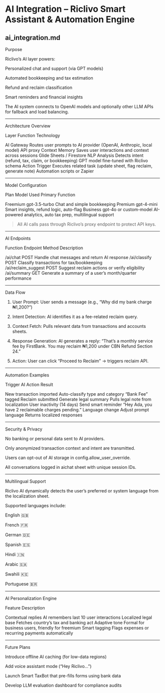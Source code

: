 

# AI Integration – Riclivo Smart Assistant & Automation Engine

ai_integration.md
---

Purpose

Riclivo’s AI layer powers:

Personalized chat and support (via GPT models)

Automated bookkeeping and tax estimation

Refund and reclaim classification

Smart reminders and financial insights


The AI system connects to OpenAI models and optionally other LLM APIs for fallback and load balancing.


---

Architecture Overview

Layer	Function	Technology

AI Gateway	Routes user prompts to AI provider (OpenAI, Anthropic, local model)	API proxy
Context Memory	Saves user interactions and context across sessions	Glide Sheets / Firestore
NLP Analysis	Detects intent (refund, tax, claim, or bookkeeping)	GPT model fine-tuned with Riclivo schema
Action Trigger	Executes related task (update sheet, flag reclaim, generate note)	Automation scripts or Zapier



---

Model Configuration

Plan	Model Used	Primary Function

Freemium	gpt-3.5-turbo	Chat and simple bookkeeping
Premium	gpt-4-mini	Smart insights, refund logic, auto-flag
Business	gpt-4o or custom-model	AI-powered analytics, auto tax prep, multilingual support


> All AI calls pass through Riclivo’s proxy endpoint to protect API keys.




---

AI Endpoints

Function	Endpoint	Method	Description

/ai/chat	POST	Handle chat messages and return AI response	
/ai/classify	POST	Classify transactions for tax/bookkeeping	
/ai/reclaim_suggest	POST	Suggest reclaim actions or verify eligibility	
/ai/summary	GET	Generate a summary of a user’s month/quarter performance	



---

Data Flow

1. User Prompt:
User sends a message (e.g., “Why did my bank charge ₦1,200?”)


2. Intent Detection:
AI identifies it as a fee-related reclaim query.


3. Context Fetch:
Pulls relevant data from transactions and accounts sheets.


4. Response Generation:
AI generates a reply:
“That’s a monthly service fee by FirstBank. You may reclaim ₦1,200 under CBN Refund Section 24.”


5. Action:
User can click “Proceed to Reclaim” → triggers reclaim API.




---

Automation Examples

Trigger	AI Action	Result

New transaction imported	Auto-classify type and category	“Bank Fee” tagged
Reclaim submitted	Generate legal summary	Pulls legal note from localization
User inactivity (14 days)	Send smart reminder	“Hey Ada, you have 2 reclaimable charges pending.”
Language change	Adjust prompt language	Returns localized responses



---

Security & Privacy

No banking or personal data sent to AI providers.

Only anonymized transaction context and intent are transmitted.

Users can opt-out of AI storage in config.allow_user_override.

All conversations logged in aichat sheet with unique session IDs.



---

Multilingual Support

Riclivo AI dynamically detects the user’s preferred or system language from the localization sheet.

Supported languages include:

English 🇬🇧

French 🇫🇷

German 🇩🇪

Spanish 🇪🇸

Hindi 🇮🇳

Arabic 🇸🇦

Swahili 🇰🇪

Portuguese 🇧🇷



---

AI Personalization Engine

Feature	Description

Contextual replies	AI remembers last 10 user interactions
Localized legal base	Fetches country’s tax and banking act
Adaptive tone	Formal for business users, friendly for freemium
Smart tagging	Flags expenses or recurring payments automatically



---

Future Plans

Introduce offline AI caching (for low-data regions)

Add voice assistant mode (“Hey Riclivo…”)

Launch Smart TaxBot that pre-fills forms using bank data

Develop LLM evaluation dashboard for compliance audits
